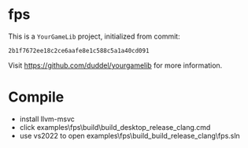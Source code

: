 # fps

This is a `YourGameLib` project, initialized from commit:

    2b1f7672ee18c2ce6aafe8e1c588c5a1a40cd091

Visit <https://github.com/duddel/yourgamelib> for more information.

# Compile
- install llvm-msvc
- click examples\fps\build\build_desktop_release_clang.cmd
- use vs2022 to open examples\fps\build\_build_release_clang\fps.sln
